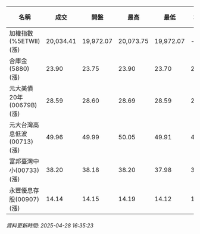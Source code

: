 | 名稱 | 成交 | 開盤 | 最高 | 最低 | 均價 | 成交金額(億) | 昨收 | 漲跌幅 | 漲跌 | 總量 | 昨量 | 振幅 |
| -------- | -------- | -------- | -------- |-------- | -------- | -------- |-------- |-------- |-------- | -------- | -------- |-------- |
|加權指數(%5ETWII) (漲)|20,034.41|19,972.07|20,073.75|19,972.07|-|2,158.92|19,872.73|0.81%|161.68|3,899,869|0|0.51%|
|合庫金(5880) (漲)|23.90|23.75|23.90|23.70|23.81|1.01|23.75|0.63%|0.15|4,259|6,518|0.84%|
|元大美債20年(00679B) (漲)|28.59|28.60|28.69|28.59|28.64|11.31|28.36|0.81%|0.23|39,502|33,702|0.35%|
|元大台灣高息低波(00713) (漲)|49.96|49.99|50.05|49.91|49.98|4.52|49.80|0.32%|0.16|9,046|9,979|0.28%|
|富邦臺灣中小(00733) (漲)|38.20|38.18|38.20|37.98|38.10|0.318|38.07|0.34%|0.13|835|1,933|0.58%|
|永豐優息存股(00907) (漲)|14.14|14.15|14.19|14.12|14.15|0.149|14.11|0.21%|0.03|1,053|816|0.50%|
###### 資料更新時間: 2025-04-28 16:35:23